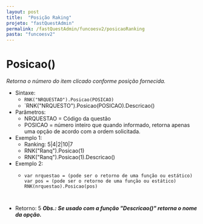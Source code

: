```yaml
---
layout: post
title:  "Posição Raking"
projeto: "fastQuestAdmin"
permalink: /fastQuestAdmin/funcoesv2/posicaoRanking
pasta: "funcoesv2"
---
```


# Posicao()
*Retorna o número do item clicado conforme posição fornecida.*

- Sintaxe: 
  - `RNK("NRQUESTAO").Posicao(POSICAO)`
  - `RNK("NRQUESTO").Posicao(POSICAO).Descricao()
- Parâmetros:
  - NRQUESTAO = Código da questão
  - POSICAO = número inteiro que quando informado, retorna apenas uma opção de acordo com a ordem solicitada.
- Exemplo 1: 
  - Ranking: 5|4|2|10|7
  - RNK("Ranq").Posicao(1)
  - RNK("Ranq").Posicao(1).Descricao()
- Exemplo 2: 
  - <pre>
    <code>var nrquestao = (pode ser o retorno de uma função ou estático)
    var pos = (pode ser o retorno de uma função ou estático)
    RNK(nrquestao).Posicao(pos)</code>
    <pre>
- Retorno: 5
  ***Obs.: Se usado com a função "Descricao()" retorna o nome da opção.***
